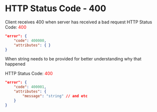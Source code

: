 # HTTP Status Code - 400

Client receives 400 when server has received a bad request
HTTP Status Code: <span style="color:red">400</span>
```json
"error": {
    "code": 400000,
    "attributes": { }
}
```

When string needs to be provided for better understanding why that happened

HTTP Status Code: <span style="color:red">400</span>
```json
"error": {
    "code": 400001,
    "attributes": { 
        "message": "string" // and etc
    }
}
```
